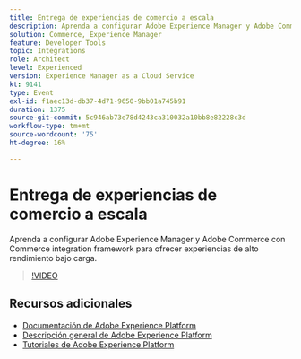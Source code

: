 ```yaml
---
title: Entrega de experiencias de comercio a escala
description: Aprenda a configurar Adobe Experience Manager y Adobe Commerce con Commerce integration framework para ofrecer experiencias de alto rendimiento bajo carga.
solution: Commerce, Experience Manager
feature: Developer Tools
topic: Integrations
role: Architect
level: Experienced
version: Experience Manager as a Cloud Service
kt: 9141
type: Event
exl-id: f1aec13d-db37-4d71-9650-9bb01a745b91
duration: 1375
source-git-commit: 5c946ab73e78d4243ca310032a10bb8e82228c3d
workflow-type: tm+mt
source-wordcount: '75'
ht-degree: 16%

---
```


# Entrega de experiencias de comercio a escala

Aprenda a configurar Adobe Experience Manager y Adobe Commerce con Commerce integration framework para ofrecer experiencias de alto rendimiento bajo carga.

>[!VIDEO](https://video.tv.adobe.com/v/337582/?quality=12&learn=on&hidetitle=true)

## Recursos adicionales

- [Documentación de Adobe Experience Platform](https://experienceleague.adobe.com/docs/experience-platform.html?lang=es)
- [Descripción general de Adobe Experience Platform](https://experienceleague.adobe.com/docs/experience-platform/landing/home.html?lang=es)
- [Tutoriales de Adobe Experience Platform](https://experienceleague.adobe.com/docs/platform-learn/tutorials/overview.html?lang=es)
